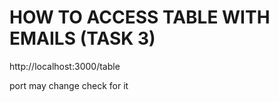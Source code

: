 # HOW TO ACCESS TABLE WITH EMAILS (TASK 3)

http://localhost:3000/table

port may change check for it
